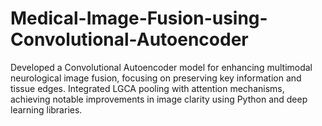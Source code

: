 # Medical-Image-Fusion-using-Convolutional-Autoencoder
Developed a Convolutional Autoencoder model for enhancing multimodal neurological image fusion, focusing on preserving key information and tissue edges. Integrated LGCA pooling with attention mechanisms, achieving notable improvements in image clarity using Python and deep learning libraries.
